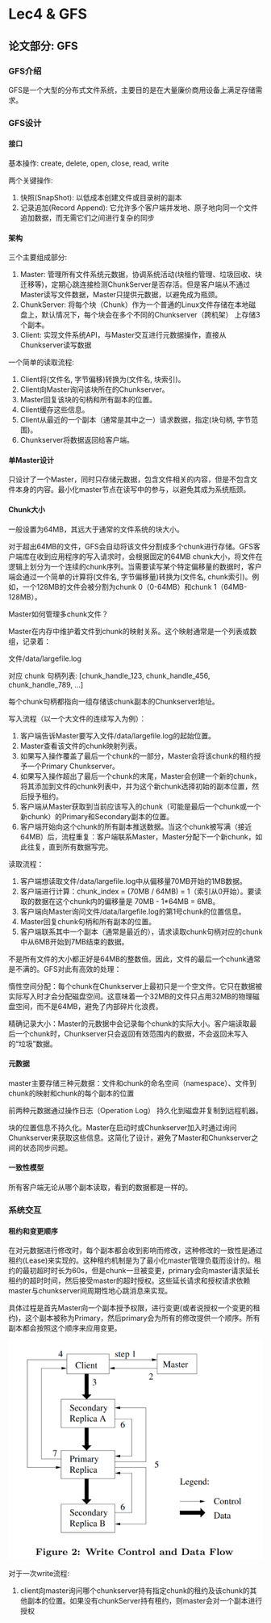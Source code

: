 # Lec4 & GFS 

## 论文部分: GFS

### GFS介绍

GFS是一个大型的分布式文件系统，主要目的是在大量廉价商用设备上满足存储需求。

### GFS设计

#### 接口

基本操作: create, delete, open, close, read, write

两个关键操作:
1. 快照(SnapShot): 以低成本创建文件或目录树的副本
2. 记录追加(Record Append): 它允许多个客户端并发地、原子地向同一个文件追加数据，而无需它们之间进行复杂的同步

#### 架构

三个主要组成部分:
1. Master: 管理所有文件系统元数据，协调系统活动(块租约管理、垃圾回收、块迁移等)，定期心跳连接检测ChunkServer是否存活。但是客户端从不通过Master读写文件数据，Master只提供元数据，以避免成为瓶颈。
2. ChunkServer: 将每个块（Chunk）作为一个普通的Linux文件存储在本地磁盘上，默认情况下，每个块会在多个不同的Chunkserver（跨机架） 上存储3个副本。
3. Client: 实现文件系统API，与Master交互进行元数据操作，直接从Chunkserver读写数据

一个简单的读取流程: 
1. Client将(文件名, 字节偏移)转换为(文件名, 块索引)。
2. Client向Master询问该块所在的Chunkserver。
3. Master回复该块的句柄和所有副本的位置。
4. Client缓存这些信息。
5. Client从最近的一个副本（通常是其中之一）请求数据，指定(块句柄, 字节范围)。
6. Chunkserver将数据返回给客户端。

#### 单Master设计

只设计了一个Master，同时只存储元数据，包含文件相关的内容，但是不包含文件本身的内容。最小化master节点在读写中的参与，以避免其成为系统瓶颈。

#### Chunk大小

一般设置为64MB，其远大于通常的文件系统的块大小。

对于超出64MB的文件，GFS会自动将该文件分割成多个chunk进行存储。GFS客户端库在收到应用程序的写入请求时，会根据固定的64MB chunk大小，将文件在逻辑上划分为一个连续的chunk序列。当需要读写某个特定偏移量的数据时，客户端会通过一个简单的计算将(文件名, 字节偏移量)转换为(文件名, chunk索引)。例如，一个128MB的文件会被分割为chunk 0（0-64MB）和chunk 1（64MB-128MB）。

Master如何管理多chunk文件？

Master在内存中维护着文件到chunk的映射关系。这个映射通常是一个列表或数组，记录着：

文件/data/largefile.log

对应 chunk 句柄列表: [chunk_handle_123, chunk_handle_456, chunk_handle_789, ...]

每个chunk句柄都指向一组存储该chunk副本的Chunkserver地址。


写入流程（以一个大文件的连续写入为例）：

1. 客户端告诉Master要写入文件/data/largefile.log的起始位置。
2. Master查看该文件的chunk映射列表。
3. 如果写入操作覆盖了最后一个chunk的一部分，Master会将该chunk的租约授予一个Primary Chunkserver。
4. 如果写入操作超出了最后一个chunk的末尾，Master会创建一个新的chunk，将其添加到文件的chunk列表中，并为这个新chunk选择初始的副本位置，然后授予租约。
5. 客户端从Master获取到当前应该写入的chunk（可能是最后一个chunk或一个新chunk）的Primary和Secondary副本的位置。
6. 客户端开始向这个chunk的所有副本推送数据。当这个chunk被写满（接近64MB）后，流程重复：客户端联系Master，Master分配下一个新chunk，如此往复，直到所有数据写完。

读取流程：

1. 客户端想读取文件/data/largefile.log中从偏移量70MB开始的1MB数据。
2. 客户端进行计算：chunk_index = (70MB / 64MB) = 1（索引从0开始）。要读取的数据在这个chunk内的偏移量是 70MB - 1*64MB = 6MB。
3. 客户端向Master询问文件/data/largefile.log的第1号chunk的位置信息。
4. Master回复chunk句柄和所有副本的位置。
5. 客户端联系其中一个副本（通常是最近的），请求读取chunk句柄对应的chunk中从6MB开始到7MB结束的数据。

不是所有文件的大小都正好是64MB的整数倍。因此，文件的最后一个chunk通常是不满的。GFS对此有高效的处理：

惰性空间分配：每个chunk在Chunkserver上最初只是一个空文件。它只在数据被实际写入时才会分配磁盘空间。这意味着一个32MB的文件只占用32MB的物理磁盘空间，而不是64MB，避免了内部碎片化浪费。

精确记录大小：Master的元数据中会记录每个chunk的实际大小。客户端读取最后一个chunk时，Chunkserver只会返回有效范围内的数据，不会返回未写入的“垃圾”数据。

#### 元数据

master主要存储三种元数据：文件和chunk的命名空间（namespace）、文件到chunk的映射和chunk的每个副本的位置

前两种元数据通过操作日志（Operation Log） 持久化到磁盘并复制到远程机器。

块的位置信息不持久化。Master在启动时或Chunkserver加入时通过询问Chunkserver来获取这些信息。这简化了设计，避免了Master和Chunkserver之间的状态同步问题。

#### 一致性模型

所有客户端无论从哪个副本读取，看到的数据都是一样的。

### 系统交互

#### 租约和变更顺序

在对元数据进行修改时，每个副本都会收到影响而修改，这种修改的一致性是通过租约(Lease)来实现的。这种租约机制是为了最小化master管理负载而设计的。租约的最初超时时长为60s，但是chunk一旦被变更，primary会向master请求延长租约的超时时间，然后接受master的超时授权。这些延长请求和授权请求依赖master与chunkserver间周期性地心跳消息来实现。

具体过程是首先Master向一个副本授予权限，进行变更(或者说授权一个变更的租约)，这个副本被称为Primary，然后primary会为所有的修改提供一个顺序。所有副本都会按照这个顺序来应用变更。

![alt text](image.png)

对于一次write流程:
1. client向master询问哪个chunkserver持有指定chunk的租约及该chunk的其他副本的位置。如果没有chunkServer持有租约，则master会对一个副本进行授权